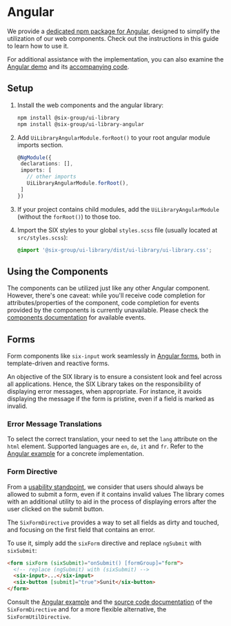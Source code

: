 # Angular

We provide a
[dedicated npm package for Angular](https://www.npmjs.com/package/@six-group/ui-library-angular),
designed to simplify the utilization of our web components. Check out the instructions in this guide
to learn how to use it.

For additional assistance with the implementation, you can also examine the
[Angular demo](https://six-group.github.io/six-webcomponents/demo/angular) and its
[accompanying code](https://github.com/six-group/six-webcomponents/tree/main/examples/angular).

## Setup

1. Install the web components and the angular library:

   ```bash
   npm install @six-group/ui-library
   npm install @six-group/ui-library-angular
   ```

2. Add `UiLibraryAngularModule.forRoot()` to your root angular module imports section.

   ```ts
   @NgModule({
    declarations: [],
    imports: [
      // other imports
      UiLibraryAngularModule.forRoot(),
    ]
   })
   ```

3. If your project contains child modules, add the `UiLibraryAngularModule` (without the
   `forRoot()`) to those too.
4. Import the SIX styles to your global `styles.scss` file (usually located at `src/styles.scss`):

   ```scss
   @import '@six-group/ui-library/dist/ui-library/ui-library.css';
   ```

## Using the Components

The components can be utilized just like any other Angular component. However, there's one caveat:
while you'll receive code completion for attributes/properties of the component, code completion for
events provided by the components is currently unavailable. Please check the
[components documentation](../components/six-alert.md) for available events.

## Forms

Form components like `six-input` work seamlessly in
[Angular forms](https://angular.io/guide/forms-overview), both in template-driven and reactive
forms.

An objective of the SIX library is to ensure a consistent look and feel across all applications.
Hence, the SIX Library takes on the responsibility of displaying error messages, when appropriate.
For instance, it avoids displaying the message if the form is pristine, even if a field is marked as
invalid.

### Error Message Translations

To select the correct translation, your need to set the `lang` attribute on the `html` element.
Supported languages are `en`, `de`, `it` and `fr`. Refer to the
[Angular example](https://github.com/six-group/six-webcomponents/tree/main/examples/angular) for a
concrete implementation.

### Form Directive

From a
[usability standpoint](https://www.bennadel.com/blog/4419-the-user-experience-ux-of-disabled-form-buttons.htm),
we consider that users should always be allowed to submit a form, even if it contains invalid values
The library comes with an additional utility to aid in the process of displaying errors after the
user clicked on the submit button.

The `SixFormDirective` provides a way to set all fields as dirty and touched, and focusing on the
first field that contains an error.

To use it, simply add the `sixForm` directive and replace `ngSubmit` with `sixSubmit`:

```html
<form sixForm (sixSubmit)="onSubmit() [formGroup]="form">
  <!-- replace (ngSubmit) with (sixSubmit) -->
  <six-input>...</six-input>
  <six-button [submit]="true">Sunit</six-button>
</form>
```

Consult the
[Angular example](https://github.com/six-group/six-webcomponents/tree/main/examples/angular) and the
[source code documentation](https://github.com/six-group/six-webcomponents/blob/main/libraries/ui-library-angular/src/lib/form/six-form.directive.ts)
of the `SixFormDirective` and for a more flexible alternative, the `SixFormUtilDirective`.
